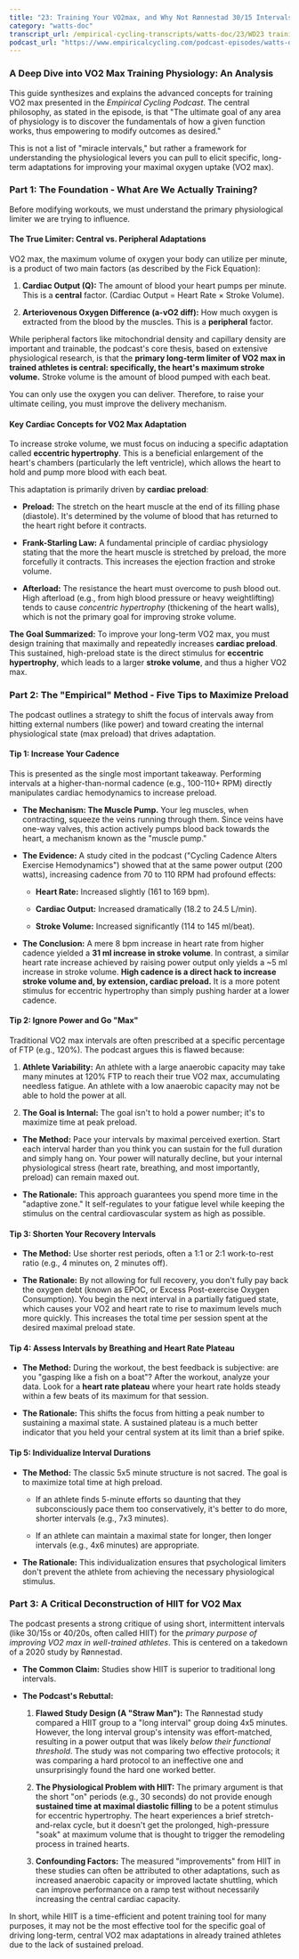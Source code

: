 ```yaml
---
title: "23: Training Your VO2max, and Why Not Rønnestad 30/15 Intervals"
category: "watts-doc"
transcript_url: /empirical-cycling-transcripts/watts-doc/23/WD23 training vo2max without ronnestad (transcribed on 08-Aug-2025 10-47-01).txt
podcast_url: "https://www.empiricalcycling.com/podcast-episodes/watts-doc-23-training-your-vo2max-and-why-not-ronnestad-3015-intervals"
---
```



### A Deep Dive into VO2 Max Training Physiology: An Analysis

This guide synthesizes and explains the advanced concepts for training VO2 max presented in the _Empirical Cycling Podcast_. The central philosophy, as stated in the episode, is that "The ultimate goal of any area of physiology is to discover the fundamentals of how a given function works, thus empowering to modify outcomes as desired."

This is not a list of "miracle intervals," but rather a framework for understanding the physiological levers you can pull to elicit specific, long-term adaptations for improving your maximal oxygen uptake (VO2 max).

### Part 1: The Foundation - What Are We Actually Training?

Before modifying workouts, we must understand the primary physiological limiter we are trying to influence.

#### The True Limiter: Central vs. Peripheral Adaptations

VO2 max, the maximum volume of oxygen your body can utilize per minute, is a product of two main factors (as described by the Fick Equation):

1.  **Cardiac Output (Q):** The amount of blood your heart pumps per minute. This is a **central** factor. (Cardiac Output = Heart Rate × Stroke Volume).
    
2.  **Arteriovenous Oxygen Difference (a-vO2 diff):** How much oxygen is extracted from the blood by the muscles. This is a **peripheral** factor.
    

While peripheral factors like mitochondrial density and capillary density are important and trainable, the podcast's core thesis, based on extensive physiological research, is that the **primary long-term limiter of VO2 max in trained athletes is central: specifically, the heart's maximum stroke volume.** Stroke volume is the amount of blood pumped with each beat.

You can only use the oxygen you can deliver. Therefore, to raise your ultimate ceiling, you must improve the delivery mechanism.

#### Key Cardiac Concepts for VO2 Max Adaptation

To increase stroke volume, we must focus on inducing a specific adaptation called **eccentric hypertrophy**. This is a beneficial enlargement of the heart's chambers (particularly the left ventricle), which allows the heart to hold and pump more blood with each beat.

This adaptation is primarily driven by **cardiac preload**:

-   **Preload:** The stretch on the heart muscle at the end of its filling phase (diastole). It's determined by the volume of blood that has returned to the heart right before it contracts.
    
-   **Frank-Starling Law:** A fundamental principle of cardiac physiology stating that the more the heart muscle is stretched by preload, the more forcefully it contracts. This increases the ejection fraction and stroke volume.
    
-   **Afterload:** The resistance the heart must overcome to push blood out. High afterload (e.g., from high blood pressure or heavy weightlifting) tends to cause _concentric hypertrophy_ (thickening of the heart walls), which is not the primary goal for improving stroke volume.
    

**The Goal Summarized:** To improve your long-term VO2 max, you must design training that maximally and repeatedly increases **cardiac preload**. This sustained, high-preload state is the direct stimulus for **eccentric hypertrophy**, which leads to a larger **stroke volume**, and thus a higher VO2 max.

### Part 2: The "Empirical" Method - Five Tips to Maximize Preload

The podcast outlines a strategy to shift the focus of intervals away from hitting external numbers (like power) and toward creating the internal physiological state (max preload) that drives adaptation.

#### Tip 1: Increase Your Cadence

This is presented as the single most important takeaway. Performing intervals at a higher-than-normal cadence (e.g., 100-110+ RPM) directly manipulates cardiac hemodynamics to increase preload.

-   **The Mechanism: The Muscle Pump.** Your leg muscles, when contracting, squeeze the veins running through them. Since veins have one-way valves, this action actively pumps blood back towards the heart, a mechanism known as the "muscle pump."
    
-   **The Evidence:** A study cited in the podcast ("Cycling Cadence Alters Exercise Hemodynamics") showed that at the same power output (200 watts), increasing cadence from 70 to 110 RPM had profound effects:
    
    -   **Heart Rate:** Increased slightly (161 to 169 bpm).
        
    -   **Cardiac Output:** Increased dramatically (18.2 to 24.5 L/min).
        
    -   **Stroke Volume:** Increased significantly (114 to 145 ml/beat).
        
-   **The Conclusion:** A mere 8 bpm increase in heart rate from higher cadence yielded a **31 ml increase in stroke volume**. In contrast, a similar heart rate increase achieved by raising power output only yields a ~5 ml increase in stroke volume. **High cadence is a direct hack to increase stroke volume and, by extension, cardiac preload.** It is a more potent stimulus for eccentric hypertrophy than simply pushing harder at a lower cadence.
    

#### Tip 2: Ignore Power and Go "Max"

Traditional VO2 max intervals are often prescribed at a specific percentage of FTP (e.g., 120%). The podcast argues this is flawed because:

1.  **Athlete Variability:** An athlete with a large anaerobic capacity may take many minutes at 120% FTP to reach their true VO2 max, accumulating needless fatigue. An athlete with a low anaerobic capacity may not be able to hold the power at all.
    
2.  **The Goal is Internal:** The goal isn't to hold a power number; it's to maximize time at peak preload.
    

-   **The Method:** Pace your intervals by maximal perceived exertion. Start each interval harder than you think you can sustain for the full duration and simply hang on. Your power will naturally decline, but your internal physiological stress (heart rate, breathing, and most importantly, preload) can remain maxed out.
    
-   **The Rationale:** This approach guarantees you spend more time in the "adaptive zone." It self-regulates to your fatigue level while keeping the stimulus on the central cardiovascular system as high as possible.
    

#### Tip 3: Shorten Your Recovery Intervals

-   **The Method:** Use shorter rest periods, often a 1:1 or 2:1 work-to-rest ratio (e.g., 4 minutes on, 2 minutes off).
    
-   **The Rationale:** By not allowing for full recovery, you don't fully pay back the oxygen debt (known as EPOC, or Excess Post-exercise Oxygen Consumption). You begin the next interval in a partially fatigued state, which causes your VO2 and heart rate to rise to maximum levels much more quickly. This increases the total time per session spent at the desired maximal preload state.
    

#### Tip 4: Assess Intervals by Breathing and Heart Rate Plateau

-   **The Method:** During the workout, the best feedback is subjective: are you "gasping like a fish on a boat"? After the workout, analyze your data. Look for a **heart rate plateau** where your heart rate holds steady within a few beats of its maximum for that session.
    
-   **The Rationale:** This shifts the focus from hitting a peak number to sustaining a maximal state. A sustained plateau is a much better indicator that you held your central system at its limit than a brief spike.
    

#### Tip 5: Individualize Interval Durations

-   **The Method:** The classic 5x5 minute structure is not sacred. The goal is to maximize total time at high preload.
    
    -   If an athlete finds 5-minute efforts so daunting that they subconsciously pace them too conservatively, it's better to do more, shorter intervals (e.g., 7x3 minutes).
        
    -   If an athlete can maintain a maximal state for longer, then longer intervals (e.g., 4x6 minutes) are appropriate.
        
-   **The Rationale:** This individualization ensures that psychological limiters don't prevent the athlete from achieving the necessary physiological stimulus.
    

### Part 3: A Critical Deconstruction of HIIT for VO2 Max

The podcast presents a strong critique of using short, intermittent intervals (like 30/15s or 40/20s, often called HIIT) for the _primary purpose of improving VO2 max in well-trained athletes_. This is centered on a takedown of a 2020 study by Rønnestad.

-   **The Common Claim:** Studies show HIIT is superior to traditional long intervals.
    
-   **The Podcast's Rebuttal:**
    
    1.  **Flawed Study Design (A "Straw Man"):** The Rønnestad study compared a HIIT group to a "long interval" group doing 4x5 minutes. However, the long interval group's intensity was effort-matched, resulting in a power output that was likely _below their functional threshold_. The study was not comparing two effective protocols; it was comparing a hard protocol to an ineffective one and unsurprisingly found the hard one worked better.
        
    2.  **The Physiological Problem with HIIT:** The primary argument is that the short "on" periods (e.g., 30 seconds) do not provide enough **sustained time at maximal diastolic filling** to be a potent stimulus for eccentric hypertrophy. The heart experiences a brief stretch-and-relax cycle, but it doesn't get the prolonged, high-pressure "soak" at maximum volume that is thought to trigger the remodeling process in trained hearts.
        
    3.  **Confounding Factors:** The measured "improvements" from HIIT in these studies can often be attributed to other adaptations, such as increased anaerobic capacity or improved lactate shuttling, which can improve performance on a ramp test without necessarily increasing the central cardiac capacity.
        

In short, while HIIT is a time-efficient and potent training tool for many purposes, it may not be the most effective tool for the specific goal of driving long-term, central VO2 max adaptations in already trained athletes due to the lack of sustained preload.